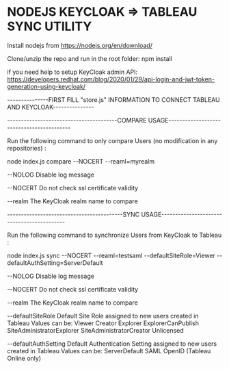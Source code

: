 # NODEJS KEYCLOAK => TABLEAU SYNC UTILITY
 
Install nodejs from https://nodejs.org/en/download/

Clone/unzip the repo and run in the root folder: npm install

if you need help to setup KeyCloak admin API: https://developers.redhat.com/blog/2020/01/29/api-login-and-jwt-token-generation-using-keycloak/

---------------FIRST FILL "store.js" INFORMATION TO CONNECT TABLEAU AND KEYCLOAK---------------

----------------------------------------COMPARE USAGE------------------------------------------

Run the following command to only compare Users (no modification in any repositories) :

node index.js compare --NOCERT --reaml=myrealm

--NOLOG                    Disable log message

--NOCERT                   Do not check ssl certificate validity

--realm                    The KeyCloak realm name to compare


------------------------------------------SYNC USAGE-------------------------------------------

Run the following command to synchronize Users from KeyCloak to Tableau :

node index.js sync --NOCERT --reaml=testsaml --defaultSiteRole=Viewer --defaultAuthSetting=ServerDefault

--NOLOG                    Disable log message

--NOCERT                   Do not check ssl certificate validity

--realm                    The KeyCloak realm name to compare

--defaultSiteRole          Default Site Role assigned to new users created in Tableau
                           Values can be:
                                   Viewer
                                   Creator
                                   Explorer
                                   ExplorerCanPublish
                                   SiteAdministratorExplorer
                                   SiteAdministratorCreator
                                   Unlicensed

--defaultAuthSetting       Default Authentication Setting assigned to new users created in Tableau
                           Values can be:
                                   ServerDefault
                                   SAML
                                   OpenID (Tableau Online only)